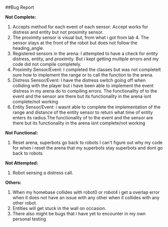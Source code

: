 ##Bug Report

**Not Complete:**
1. Accepts method for each event of each sensor:
	Accept works for distress and entity but not proximity sensor.
2. The proximity sensor is visual but, from what i got from lab 4. The
	sensor stays at the front of the robot but does not follow the 
	heading_angle.
3. Registered sensors in the arena:
	I attempted to have a check for entity distress, entity, and proximity. But 
	i kept getting multiple errors and my code did not compile completely.
4. Proximity Sensor/Event:
	I completed the classes but was not completelt sure how to implement the range or
	to call the function to the arena.
5. Distress Sensor/Event:
	I have the distress switch going off when colliding with the player but i have been able to
	implement the event distress in my arena do to compiling errors. The functionality of to the 
	event and the sensor are there but its functionality in the arena isnt complete/not working
6. Entity Sensor/Event:
	i wasnt able to complete the implementation of the range and distance of the entity sensor to
	return what time of entity enters its radius.The functionality of to the 
	event and the sensor are there but its functionality in the arena isnt complete/not working

**Not Functional:**
1. Reset arena, superbots go back to robots
	I can't figure out why my code for when i reset the arena that my superbots stay superbots and dont go back to 
	robots


**Not Attempted:**
1. Robot sensing a distress call.


**Others:**
1. When my homebase collides with robot0 or robot4 i get a overlap error when it does not have an issue with any other when it collides with any other robot.
2. Entities will get stuck in the wall on occasion.
3. There also might be bugs that i have yet to encounter in my own personal testing
